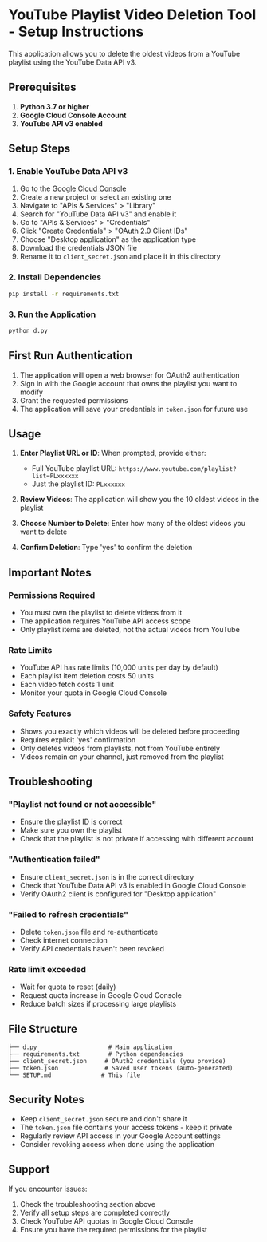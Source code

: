 # YouTube Playlist Video Deletion Tool - Setup Instructions

This application allows you to delete the oldest videos from a YouTube playlist using the YouTube Data API v3.

## Prerequisites

1. **Python 3.7 or higher**
2. **Google Cloud Console Account**
3. **YouTube API v3 enabled**

## Setup Steps

### 1. Enable YouTube Data API v3

1. Go to the [Google Cloud Console](https://console.cloud.google.com/)
2. Create a new project or select an existing one
3. Navigate to "APIs & Services" > "Library"
4. Search for "YouTube Data API v3" and enable it
5. Go to "APIs & Services" > "Credentials"
6. Click "Create Credentials" > "OAuth 2.0 Client IDs"
7. Choose "Desktop application" as the application type
8. Download the credentials JSON file
9. Rename it to `client_secret.json` and place it in this directory

### 2. Install Dependencies

```bash
pip install -r requirements.txt
```

### 3. Run the Application

```bash
python d.py
```

## First Run Authentication

1. The application will open a web browser for OAuth2 authentication
2. Sign in with the Google account that owns the playlist you want to modify
3. Grant the requested permissions
4. The application will save your credentials in `token.json` for future use

## Usage

1. **Enter Playlist URL or ID**: When prompted, provide either:
   - Full YouTube playlist URL: `https://www.youtube.com/playlist?list=PLxxxxxx`
   - Just the playlist ID: `PLxxxxxx`

2. **Review Videos**: The application will show you the 10 oldest videos in the playlist

3. **Choose Number to Delete**: Enter how many of the oldest videos you want to delete

4. **Confirm Deletion**: Type 'yes' to confirm the deletion

## Important Notes

### Permissions Required

- You must own the playlist to delete videos from it
- The application requires YouTube API access scope
- Only playlist items are deleted, not the actual videos from YouTube

### Rate Limits

- YouTube API has rate limits (10,000 units per day by default)
- Each playlist item deletion costs 50 units
- Each video fetch costs 1 unit
- Monitor your quota in Google Cloud Console

### Safety Features

- Shows you exactly which videos will be deleted before proceeding
- Requires explicit 'yes' confirmation
- Only deletes videos from playlists, not from YouTube entirely
- Videos remain on your channel, just removed from the playlist

## Troubleshooting

### "Playlist not found or not accessible"
- Ensure the playlist ID is correct
- Make sure you own the playlist
- Check that the playlist is not private if accessing with different account

### "Authentication failed"
- Ensure `client_secret.json` is in the correct directory
- Check that YouTube Data API v3 is enabled in Google Cloud Console
- Verify OAuth2 client is configured for "Desktop application"

### "Failed to refresh credentials"
- Delete `token.json` file and re-authenticate
- Check internet connection
- Verify API credentials haven't been revoked

### Rate limit exceeded
- Wait for quota to reset (daily)
- Request quota increase in Google Cloud Console
- Reduce batch sizes if processing large playlists

## File Structure

```
├── d.py                    # Main application
├── requirements.txt        # Python dependencies
├── client_secret.json     # OAuth2 credentials (you provide)
├── token.json             # Saved user tokens (auto-generated)
└── SETUP.md              # This file
```

## Security Notes

- Keep `client_secret.json` secure and don't share it
- The `token.json` file contains your access tokens - keep it private
- Regularly review API access in your Google Account settings
- Consider revoking access when done using the application

## Support

If you encounter issues:
1. Check the troubleshooting section above
2. Verify all setup steps are completed correctly
3. Check YouTube API quotas in Google Cloud Console
4. Ensure you have the required permissions for the playlist
